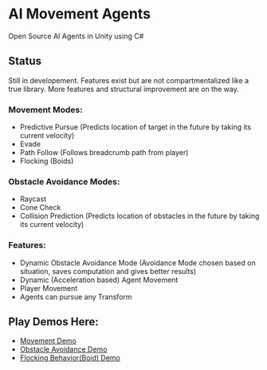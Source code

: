 # AI Movement Agents
 Open Source AI Agents in Unity using C#
 
## Status
Still in developement. Features exist but are not compartmentalized like a true library. More features and structural improvement are on the way. 

 ### Movement Modes:
 - Predictive Pursue (Predicts location of target in the future by taking its current velocity)
 - Evade
 - Path Follow (Follows breadcrumb path from player)
 - Flocking (Boids)
 
 ### Obstacle Avoidance Modes:
- Raycast
- Cone Check
- Collision Prediction (Predicts location of obstacles in the future by taking its current velocity)

### Features:
- Dynamic Obstacle Avoidance Mode (Avoidance Mode chosen based on situation, saves computation and gives better results)
- Dynamic (Acceleration based) Agent Movement
- Player Movement
- Agents can pursue any Transform

## Play Demos Here:
- [Movement Demo](https://rainyelephant.itch.io/single-agent-movement)
- [Obstacle Avoidance Demo](https://rainyelephant.itch.io/obstacle-avoidance-demo-3-types)
- [Flocking Behavior(Boid) Demo](https://rainyelephant.itch.io/boid-demo-with-obstacles)
